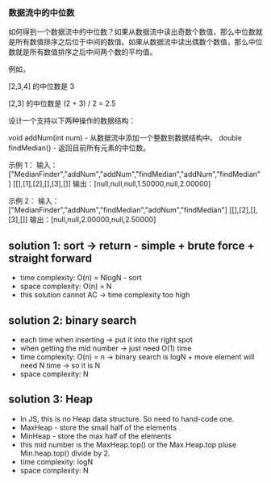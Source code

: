 ### 数据流中的中位数

如何得到一个数据流中的中位数？如果从数据流中读出奇数个数值，那么中位数就是所有数值排序之后位于中间的数值。如果从数据流中读出偶数个数值，那么中位数就是所有数值排序之后中间两个数的平均值。

例如，

[2,3,4] 的中位数是 3

[2,3] 的中位数是 (2 + 3) / 2 = 2.5

设计一个支持以下两种操作的数据结构：

void addNum(int num) - 从数据流中添加一个整数到数据结构中。
double findMedian() - 返回目前所有元素的中位数。

示例 1：
输入：
["MedianFinder","addNum","addNum","findMedian","addNum","findMedian"]
[[],[1],[2],[],[3],[]]
输出：[null,null,null,1.50000,null,2.00000]

示例 2：
输入：
["MedianFinder","addNum","findMedian","addNum","findMedian"]
[[],[2],[],[3],[]]
输出：[null,null,2.00000,null,2.50000]

## solution 1: sort -> return - simple + brute force + straight forward
- time complexity: O(n) = NlogN - sort
- space complexity: O(n) = N 
- this solution cannot AC -> time complexity too high

## solution 2: binary search
- each time when inserting -> put it into the right spot
- when getting the mid number -> just need O(1) time
- time complexity: O(n) = n -> binary search is logN + move element will need N time -> so it is N
- space complexity: N

## solution 3: Heap
- In JS, this is no Heap data structure. So need to hand-code one.
- MaxHeap - store the small half of the elements
- MinHeap - store the max half of the elements
- this mid number is the MaxHeap.top() or the Max.Heap.top pluse Min.heap.top() divide by 2.
- time complexity: logN
- space complexity: N